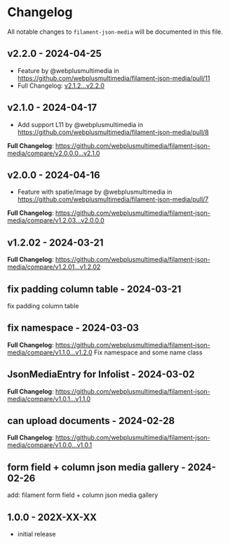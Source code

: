 # Changelog

All notable changes to `filament-json-media` will be documented in this file.

## v2.2.0 - 2024-04-25
* Feature by @webplusmultimedia in  https://github.com/webplusmultimedia/filament-json-media/pull/11
* Full Changelog: [v2.1.2...v2.2.0](https://github.com/webplusmultimedia/filament-json-media/compare/v2.1.2...v2.2.0)

## v2.1.0 - 2024-04-17
* Add support L11 by @webplusmultimedia in https://github.com/webplusmultimedia/filament-json-media/pull/8

**Full Changelog**: https://github.com/webplusmultimedia/filament-json-media/compare/v2.0.0.0...v2.1.0

## v2.0.0 - 2024-04-16
* Feature with spatie/image by @webplusmultimedia in https://github.com/webplusmultimedia/filament-json-media/pull/7

**Full Changelog**: https://github.com/webplusmultimedia/filament-json-media/compare/v1.2.03...v2.0.0.0

## v1.2.02 - 2024-03-21

**Full Changelog**: https://github.com/webplusmultimedia/filament-json-media/compare/v1.2.01...v1.2.02

## fix padding column table - 2024-03-21

fix padding column table

## fix namespace - 2024-03-03

**Full Changelog**: https://github.com/webplusmultimedia/filament-json-media/compare/v1.1.0...v1.2.0
Fix namespace and some name class

## JsonMediaEntry for Infolist - 2024-03-02

**Full Changelog**: https://github.com/webplusmultimedia/filament-json-media/compare/v1.0.1...v1.1.0

## can upload documents - 2024-02-28

**Full Changelog**: https://github.com/webplusmultimedia/filament-json-media/compare/v1.0.0...v1.0.1

## form field + column json media gallery - 2024-02-26

add: filament form field + column json media gallery

## 1.0.0 - 202X-XX-XX

- initial release
